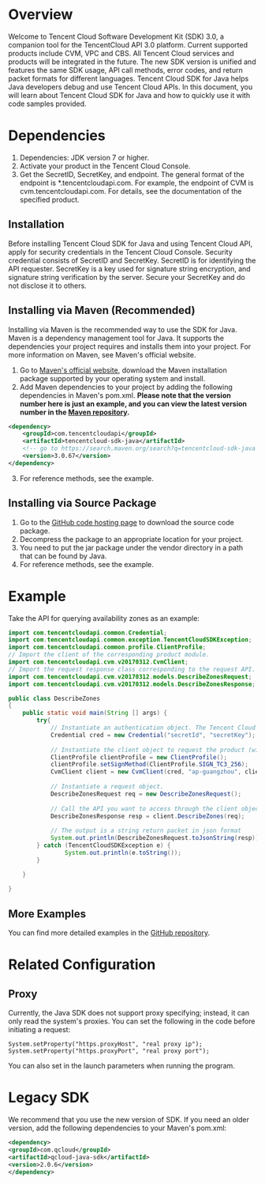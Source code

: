 # Overview
Welcome to Tencent Cloud Software Development Kit (SDK) 3.0, a companion tool for the TencentCloud API 3.0 platform. Current supported products include CVM, VPC and CBS. All Tencent Cloud services and products will be integrated in the future. The new SDK version is unified and features the same SDK usage, API call methods, error codes, and return packet formats for different languages.
Tencent Cloud SDK for Java helps Java developers debug and use Tencent Cloud APIs. In this document, you will learn about Tencent Cloud SDK for Java and how to quickly use it with code samples provided.

# Dependencies
1. Dependencies: JDK version 7 or higher.
2. Activate your product in the Tencent Cloud Console.
3. Get the SecretID, SecretKey, and endpoint. The general format of the endpoint is *.tencentcloudapi.com. For example, the endpoint of CVM is cvm.tencentcloudapi.com. For details, see the documentation of the specified product.

## Installation
Before installing Tencent Cloud SDK for Java and using Tencent Cloud API, apply for security credentials in the Tencent Cloud Console. Security credential consists of SecretID and SecretKey. SecretID is for identifying the API requester. SecretKey is a key used for signature string encryption, and signature string verification by the server. Secure your SecretKey and do not disclose it to others.
## Installing via Maven (Recommended)
Installing via Maven is the recommended way to use the SDK for Java. Maven is a dependency management tool for Java. It supports the dependencies your project requires and installs them into your project. For more information on Maven, see Maven's official website.
1. Go to [Maven's official website](https://maven.apache.org/), download the Maven installation package supported by your operating system and install.
2. Add Maven dependencies to your project by adding the following dependencies in Maven's pom.xml. **Please note that the version number here is just an example, and you can view the latest version number in the [Maven repository](https://search.maven.org/search?q=tencentcloud-sdk-java).**
```xml
<dependency>
	<groupId>com.tencentcloudapi</groupId>
	<artifactId>tencentcloud-sdk-java</artifactId>
    <!-- go to https://search.maven.org/search?q=tencentcloud-sdk-java and get the latest version. -->
	<version>3.0.67</version>
</dependency>
```
3. For reference methods, see the example.

## Installing via Source Package
1. Go to the [GitHub code hosting page](https://github.com/tencentcloud/tencentcloud-sdk-java) to download the source code package.
2. Decompress the package to an appropriate location for your project.
3. You need to put the jar package under the vendor directory in a path that can be found by Java.
4. For reference methods, see the example.

# Example
Take the API for querying availability zones as an example:
```java
import com.tencentcloudapi.common.Credential;
import com.tencentcloudapi.common.exception.TencentCloudSDKException;
import com.tencentcloudapi.common.profile.ClientProfile;
// Import the client of the corresponding product module.
import com.tencentcloudapi.cvm.v20170312.CvmClient;
// Import the request response class corresponding to the request API.
import com.tencentcloudapi.cvm.v20170312.models.DescribeZonesRequest;
import com.tencentcloudapi.cvm.v20170312.models.DescribeZonesResponse;

public class DescribeZones
{
    public static void main(String [] args) {
        try{
            // Instantiate an authentication object. The Tencent Cloud account secretId and secretKey need to be passed in as the input parameters.
            Credential cred = new Credential("secretId", "secretKey");
            
            // Instantiate the client object to request the product (with CVM as an example).
            ClientProfile clientProfile = new ClientProfile();
            clientProfile.setSignMethod(ClientProfile.SIGN_TC3_256);
            CvmClient client = new CvmClient(cred, "ap-guangzhou", clientProfile);
            
            // Instantiate a request object.
            DescribeZonesRequest req = new DescribeZonesRequest();
            
            // Call the API you want to access through the client object; you need to pass in the request object.
            DescribeZonesResponse resp = client.DescribeZones(req);
            
            // The output is a string return packet in json format
            System.out.println(DescribeZonesRequest.toJsonString(resp));
        } catch (TencentCloudSDKException e) {
                System.out.println(e.toString());
        }

    }
    
} 
```

## More Examples

You can find more detailed examples in the [GitHub repository](https://github.com/tencentcloud/tencentcloud-sdk-java).

# Related Configuration

## Proxy

Currently, the Java SDK does not support proxy specifying; instead, it can only read the system's proxies. You can set the following in the code before initiating a request:

```
System.setProperty("https.proxyHost", "real proxy ip");
System.setProperty("https.proxyPort", "real proxy port");
```

You can also set in the launch parameters when running the program.

# Legacy SDK
We recommend that you use the new version of SDK. If you need an older version, add the following dependencies to your Maven's pom.xml:
```xml
<dependency>
<groupId>com.qcloud</groupId>
<artifactId>qcloud-java-sdk</artifactId>
<version>2.0.6</version>
</dependency>
```
